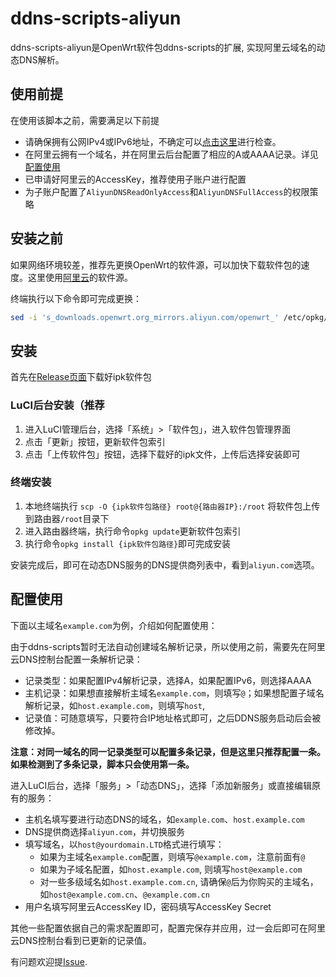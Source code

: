 # ddns-scripts-aliyun

ddns-scripts-aliyun是OpenWrt软件包ddns-scripts的扩展, 实现阿里云域名的动态DNS解析。

## 使用前提

在使用该脚本之前，需要满足以下前提

- 请确保拥有公网IPv4或IPv6地址，不确定可以[点击这里](http://www.test-ipv6.com/)进行检查。
- 在阿里云拥有一个域名，并在阿里云后台配置了相应的A或AAAA记录。详见[配置使用](#配置使用)
- 已申请好阿里云的AccessKey，推荐使用子账户进行配置
- 为子账户配置了`AliyunDNSReadOnlyAccess`和`AliyunDNSFullAccess`的权限策略

## 安装之前

如果网络环境较差，推荐先更换OpenWrt的软件源，可以加快下载软件包的速度。这里使用[阿里云](https://developer.aliyun.com/mirror/openwrt?spm=a2c6h.13651102.0.0.56cb1b11HkJNeY)的软件源。

终端执行以下命令即可完成更换：

```bash
sed -i 's_downloads.openwrt.org_mirrors.aliyun.com/openwrt_' /etc/opkg/distfeeds.conf
```

## 安装

首先在[Release页面](https://github.com/renndong/ddns-scripts-aliyun/releases)下载好ipk软件包

### LuCI后台安装（推荐

1. 进入LuCI管理后台，选择「系统」>「软件包」，进入软件包管理界面
2. 点击「更新」按钮，更新软件包索引
3. 点击「上传软件包」按钮，选择下载好的ipk文件，上传后选择安装即可

### 终端安装

1. 本地终端执行 `scp -O {ipk软件包路径} root@{路由器IP}:/root` 将软件包上传到路由器`/root`目录下
2. 进入路由器终端，执行命令`opkg update`更新软件包索引
3. 执行命令`opkg install {ipk软件包路径}`即可完成安装

安装完成后，即可在动态DNS服务的DNS提供商列表中，看到`aliyun.com`选项。

## 配置使用

下面以主域名`example.com`为例，介绍如何配置使用：

由于ddns-scripts暂时无法自动创建域名解析记录，所以使用之前，需要先在阿里云DNS控制台配置一条解析记录：

- 记录类型：如果配置IPv4解析记录，选择A，如果配置IPv6，则选择AAAA
- 主机记录：如果想直接解析主域名`example.com`，则填写`@`；如果想配置子域名解析记录，如`host.example.com`，则填写`host`,
- 记录值：可随意填写，只要符合IP地址格式即可，之后DDNS服务启动后会被修改掉。

**注意：对同一域名的同一记录类型可以配置多条记录，但是这里只推荐配置一条。如果检测到了多条记录，脚本只会使用第一条。**

进入LuCI后台，选择「服务」>「动态DNS」，选择「添加新服务」或直接编辑原有的服务：

- 主机名填写要进行动态DNS的域名，如`example.com`、`host.example.com`
- DNS提供商选择`aliyun.com`，并切换服务
- 填写域名，以`host@yourdomain.LTD`格式进行填写：
    - 如果为主域名`example.com`配置，则填写`@example.com`，注意前面有`@`
    - 如果为子域名配置，如`host.example.com`, 则填写`host@example.com`
    - 对一些多级域名如`host.example.com.cn`, 请确保`@`后为你购买的主域名，如`host@example.com.cn`、`@example.com.cn`
- 用户名填写阿里云AccessKey ID，密码填写AccessKey Secret

其他一些配置依据自己的需求配置即可，配置完保存并应用，过一会后即可在阿里云DNS控制台看到已更新的记录值。

有问题欢迎提[Issue](https://github.com/renndong/ddns-scripts-aliyun/issues).